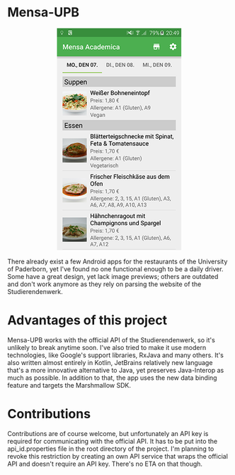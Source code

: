 # Mensa-UPB

<p align="center">
<img src="/screenshot_main.png"></img>
</p>

There already exist a few Android apps for the restaurants of the University of Paderborn, yet I've found no one functional enough to be a daily driver. Some have a great design, yet lack image previews; others are outdated and don't work anymore as they rely on parsing the website of the Studierendenwerk.

# Advantages of this project
Mensa-UPB works with the official API of the Studierendenwerk, so it's unlikely to break anytime soon.
I've also tried to make it use modern technologies, like Google's support libraries, RxJava and many others. It's also written almost entirely in Kotlin, JetBrains relatively new language that's a more innovative alternative to Java, yet preserves Java-Interop as much as possible.
In addition to that, the app uses the new data binding feature and targets the Marshmallow SDK.

# Contributions
Contributions are of course welcome, but unfortunately an API key is required for communicating with the official API. It has to be put into the api_id.properties file in the root directory of the project.
I'm planning to revoke this restriction by creating an own API service that wraps the official API and doesn't require an API key. There's no ETA on that though.
